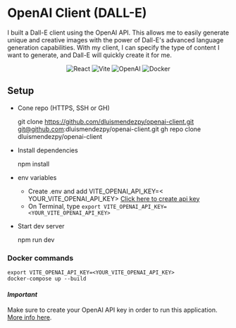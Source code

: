 # OpenAI Client (DALL-E)

I built a Dall-E client using the OpenAI API. This allows me to easily generate unique and creative images with the
power of Dall-E's advanced language generation capabilities. With my client, I can specify the type of content I want to
generate, and Dall-E will quickly create it for me.

<div style="text-align: center">

![React](https://img.shields.io/badge/-React-black?style=flat-square&logo=React)
![Vite](https://img.shields.io/badge/-Vite-black?style=flat-square&logo=Vite)
![OpenAI](https://img.shields.io/badge/-OpenAI-black?style=flat-square&logo=OpenAI)
![Docker](https://img.shields.io/badge/-Docker-black?style=flat-square&logo=Docker)
</div>

## Setup

- Cone repo (HTTPS, SSH or GH)


    git clone https://github.com/dluismendezpy/openai-client.git
    git@github.com:dluismendezpy/openai-client.git
    gh repo clone dluismendezpy/openai-client

- Install dependencies


    npm install

- env variables
    - Create .env and add VITE_OPENAI_API_KEY=<
      YOUR_VITE_OPENAI_API_KEY> [Click here to create api key](https://beta.openai.com/account/api-keys)
    - On Terminal, type  `export VITE_OPENAI_API_KEY=<YOUR_VITE_OPENAI_API_KEY>`

- Start dev server


    npm run dev

### Docker commands

    export VITE_OPENAI_API_KEY=<YOUR_VITE_OPENAI_API_KEY>
    docker-compose up --build


#### *Important*
Make sure to create your OpenAI API key in order to run this application. [More info here](https://beta.openai.com/account/api-keys).
